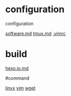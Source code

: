 # configuration
configuration

[software.md](https://github.com/hoseahsu/configuration/blob/master/config/software.md)
[tmux.md](https://github.com/hoseahsu/configuration/blob/master/config/tmux.md)
[.vimrc](https://github.com/hoseahsu/configuration/blob/master/config/.vimrc)

# build

[hexo.io.md](https://github.com/hoseahsu/configuration/blob/master/build/hexo.io.md)
[]()
[]()
[]()

#command

[linvx](https://github.com/hoseahsu/configuration/blob/master/command/linux.md)
[vim](https://github.com/hoseahsu/configuration/blob/master/command/vim.md)
[wget](https://github.com/hoseahsu/configuration/blob/master/command/wget.md)
[]()
